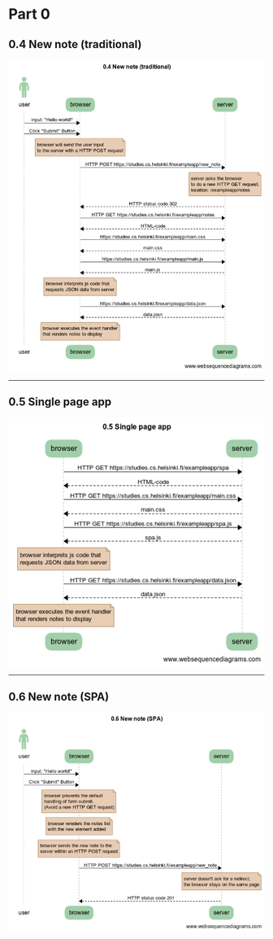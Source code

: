 # Part 0

## 0.4 New note (traditional)

![0.4 New note (traditional)](./0.4-New-note-(traditional).png "0.4 New note (traditional)")

---
## 0.5 Single page app

![0.5 Single page app](./0.5-Single-page-app.png "0.5 Single page app")

---
## 0.6 New note (SPA)

![0.6 New note (SPA)](./0.6-New-note-(SPA).png "0.6 New note (SPA)")